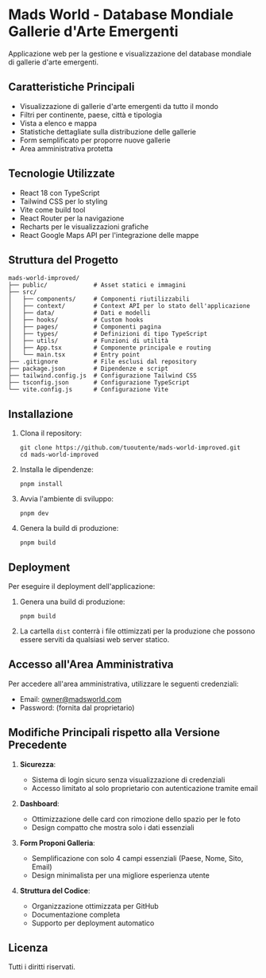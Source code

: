 # Mads World - Database Mondiale Gallerie d'Arte Emergenti

Applicazione web per la gestione e visualizzazione del database mondiale di gallerie d'arte emergenti.

## Caratteristiche Principali

- Visualizzazione di gallerie d'arte emergenti da tutto il mondo
- Filtri per continente, paese, città e tipologia
- Vista a elenco e mappa
- Statistiche dettagliate sulla distribuzione delle gallerie
- Form semplificato per proporre nuove gallerie
- Area amministrativa protetta

## Tecnologie Utilizzate

- React 18 con TypeScript
- Tailwind CSS per lo styling
- Vite come build tool
- React Router per la navigazione
- Recharts per le visualizzazioni grafiche
- React Google Maps API per l'integrazione delle mappe

## Struttura del Progetto

```
mads-world-improved/
├── public/             # Asset statici e immagini
├── src/
│   ├── components/     # Componenti riutilizzabili
│   ├── context/        # Context API per lo stato dell'applicazione
│   ├── data/           # Dati e modelli
│   ├── hooks/          # Custom hooks
│   ├── pages/          # Componenti pagina
│   ├── types/          # Definizioni di tipo TypeScript
│   ├── utils/          # Funzioni di utilità
│   ├── App.tsx         # Componente principale e routing
│   └── main.tsx        # Entry point
├── .gitignore          # File esclusi dal repository
├── package.json        # Dipendenze e script
├── tailwind.config.js  # Configurazione Tailwind CSS
├── tsconfig.json       # Configurazione TypeScript
└── vite.config.js      # Configurazione Vite
```

## Installazione

1. Clona il repository:
   ```
   git clone https://github.com/tuoutente/mads-world-improved.git
   cd mads-world-improved
   ```

2. Installa le dipendenze:
   ```
   pnpm install
   ```

3. Avvia l'ambiente di sviluppo:
   ```
   pnpm dev
   ```

4. Genera la build di produzione:
   ```
   pnpm build
   ```

## Deployment

Per eseguire il deployment dell'applicazione:

1. Genera una build di produzione:
   ```
   pnpm build
   ```

2. La cartella `dist` conterrà i file ottimizzati per la produzione che possono essere serviti da qualsiasi web server statico.

## Accesso all'Area Amministrativa

Per accedere all'area amministrativa, utilizzare le seguenti credenziali:

- Email: owner@madsworld.com
- Password: (fornita dal proprietario)

## Modifiche Principali rispetto alla Versione Precedente

1. **Sicurezza**:
   - Sistema di login sicuro senza visualizzazione di credenziali
   - Accesso limitato al solo proprietario con autenticazione tramite email

2. **Dashboard**:
   - Ottimizzazione delle card con rimozione dello spazio per le foto
   - Design compatto che mostra solo i dati essenziali

3. **Form Proponi Galleria**:
   - Semplificazione con solo 4 campi essenziali (Paese, Nome, Sito, Email)
   - Design minimalista per una migliore esperienza utente

4. **Struttura del Codice**:
   - Organizzazione ottimizzata per GitHub
   - Documentazione completa
   - Supporto per deployment automatico

## Licenza

Tutti i diritti riservati.
```
